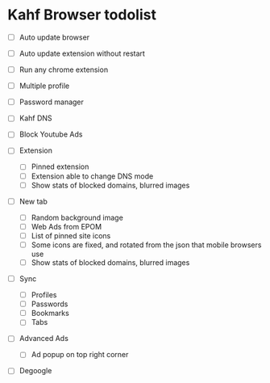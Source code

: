 # Kahf Browser todolist

- [ ] Auto update browser
- [ ] Auto update extension without restart
- [ ] Run any chrome extension
- [ ] Multiple profile
- [ ] Password manager
- [ ] Kahf DNS
- [ ] Block Youtube Ads
- [ ] Extension
  - [ ] Pinned extension
  - [ ] Extension able to change DNS mode
  - [ ] Show stats of blocked domains, blurred images
- [ ] New tab
  - [ ] Random background image
  - [ ] Web Ads from EPOM
  - [ ] List of pinned site icons
  - [ ] Some icons are fixed, and rotated from the json that mobile browsers use
  - [ ] Show stats of blocked domains, blurred images
- [ ] Sync
  - [ ] Profiles
  - [ ] Passwords
  - [ ] Bookmarks
  - [ ] Tabs
- [ ] Advanced Ads
  - [ ] Ad popup on top right corner
- [ ] Degoogle

  
